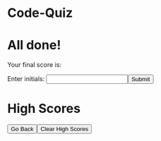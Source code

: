 # Code-Quiz


<div class="allDone">
    <h1>All done!</h1>
    <p>Your final score is:<span id="score"></span></p>
    <p>Enter initials: <input type="text" id="initials"></input><button id="submit">Submit</button></p>
</div>

<div class="highScores">
    <h1>High Scores</h1> 
    <div id="highestScore"></div> <!-- div of 1. "ititials" + "-" + "score" -->
    <button id="backBtn">Go Back</button><button id="clearScores">Clear High Scores</button>
</div>